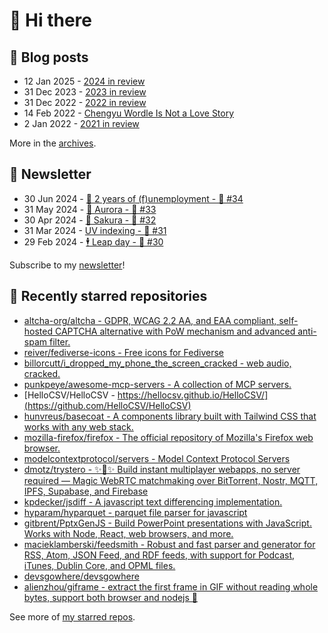 # 👋 Hi there

## 📝 Blog posts

<!-- feed start -->
- 12 Jan 2025 - [2024 in review](https://cheeaun.com/blog/2025/01/2024-in-review/)
- 31 Dec 2023 - [2023 in review](https://cheeaun.com/blog/2023/12/2023-in-review/)
- 31 Dec 2022 - [2022 in review](https://cheeaun.com/blog/2022/12/2022-in-review/)
- 14 Feb 2022 - [Chengyu Wordle Is Not a Love Story](https://cheeaun.com/blog/2022/02/chengyu-wordle-is-not-a-love-story/)
- 2 Jan 2022 - [2021 in review](https://cheeaun.com/blog/2022/01/2021-in-review/)
<!-- feed end -->

More in the [archives](https://cheeaun.com/blog/archives/).

## 📰 Newsletter

<!-- newsletter start -->
- 30 Jun 2024 - [🎂 2 years of (f)unemployment - 🥫 #34](https://cheeaun.substack.com/p/2-years-of-funemployment-34)
- 31 May 2024 - [🌌 Aurora - 🥫 #33](https://cheeaun.substack.com/p/aurora-33)
- 30 Apr 2024 - [🌸 Sakura - 🥫 #32](https://cheeaun.substack.com/p/sakura-32)
- 31 Mar 2024 - [UV indexing - 🥫 #31](https://cheeaun.substack.com/p/uv-indexing-31)
- 29 Feb 2024 - [🕴️ Leap day - 🥫 #30](https://cheeaun.substack.com/p/leap-day-30)
<!-- newsletter end -->

Subscribe to my [newsletter](https://cheeaun.substack.com/)!

## 🌟 Recently starred repositories

<!-- starred repos start -->
- [altcha-org/altcha - GDPR, WCAG 2.2 AA, and EAA compliant, self-hosted CAPTCHA alternative with PoW mechanism and advanced anti-spam filter.](https://github.com/altcha-org/altcha)
- [reiver/fediverse-icons - Free icons for Fediverse](https://github.com/reiver/fediverse-icons)
- [billorcutt/i_dropped_my_phone_the_screen_cracked - web audio, cracked.](https://github.com/billorcutt/i_dropped_my_phone_the_screen_cracked)
- [punkpeye/awesome-mcp-servers - A collection of MCP servers.](https://github.com/punkpeye/awesome-mcp-servers)
- [HelloCSV/HelloCSV - https://hellocsv.github.io/HelloCSV/](https://github.com/HelloCSV/HelloCSV)
- [hunvreus/basecoat - A components library built with Tailwind CSS that works with any web stack.](https://github.com/hunvreus/basecoat)
- [mozilla-firefox/firefox - The official repository of Mozilla's Firefox web browser.](https://github.com/mozilla-firefox/firefox)
- [modelcontextprotocol/servers - Model Context Protocol Servers](https://github.com/modelcontextprotocol/servers)
- [dmotz/trystero - ✨🤝✨ Build instant multiplayer webapps, no server required — Magic WebRTC matchmaking over BitTorrent, Nostr, MQTT, IPFS, Supabase, and Firebase](https://github.com/dmotz/trystero)
- [kpdecker/jsdiff - A javascript text differencing implementation.](https://github.com/kpdecker/jsdiff)
- [hyparam/hyparquet - parquet file parser for javascript](https://github.com/hyparam/hyparquet)
- [gitbrent/PptxGenJS - Build PowerPoint presentations with JavaScript. Works with Node, React, web browsers, and more.](https://github.com/gitbrent/PptxGenJS)
- [macieklamberski/feedsmith - Robust and fast parser and generator for RSS, Atom, JSON Feed, and RDF feeds, with support for Podcast, iTunes, Dublin Core, and OPML files.](https://github.com/macieklamberski/feedsmith)
- [devsgowhere/devsgowhere](https://github.com/devsgowhere/devsgowhere)
- [alienzhou/giframe - extract the first frame in GIF without reading whole bytes,  support both browser and nodejs  📸](https://github.com/alienzhou/giframe)
<!-- starred repos end -->

See more of [my starred repos](https://github.com/stars/cheeaun/).
